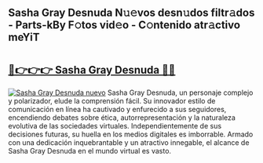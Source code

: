 ## Sasha Gray Desnuda N𝚞𝚎vos desn𝚞dos filtr𝚊dos - Parts-kBy F𝚘tos vid𝚎o - C𝚘ntenido atr𝚊ctivo meYiT

# <h2><a href="http://mb61zo7.tromn.icu/?c=Sasha+Gray+Desnuda">🔗👉👉👉 Sasha Gray Desnuda 🔗🔗</a></h2>

[![Sasha Gray Desnuda nuevo](https://i.imgur.com/pEAQMta.gif)](http://mb61zo7.tromn.icu/?c=Sasha+Gray+Desnuda)
Sasha Gray Desnuda, un personaje complejo y polarizador, elude la comprensión fácil. Su innovador estilo de comunicación en línea ha cautivado y enfurecido a sus seguidores, encendiendo debates sobre ética, autorrepresentación y la naturaleza evolutiva de las sociedades virtuales. Independientemente de sus decisiones futuras, su huella en los medios digitales es imborrable. Armado con una dedicación inquebrantable y un atractivo innegable, el alcance de Sasha Gray Desnuda en el mundo virtual es vasto.
